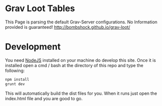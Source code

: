 # Grav Loot Tables
This Page is parsing the default Grav-Server configurations.
No Information provided is guaranteed!
http://bombshock.github.io/grav-loot/

# Development
You need [NodeJS](https://nodejs.org) installed on your machine do develop this site. 
Once it is installed open a cmd / bash at the directory of this repo and type the following:
```bash
npm install
grunt dev
```
This will automatically build the dist files for you.
When it runs just open the index.html file and you are good to go.
